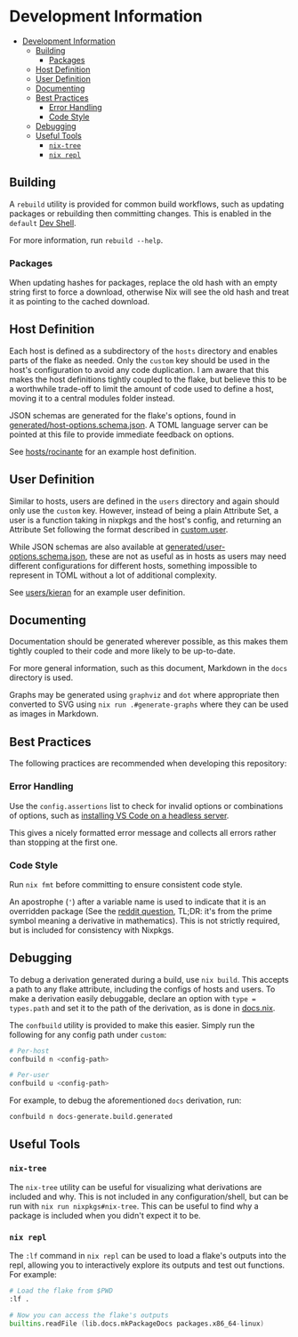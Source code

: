 # Development Information

- [Development Information](#development-information)
  - [Building](#building)
    - [Packages](#packages)
  - [Host Definition](#host-definition)
  - [User Definition](#user-definition)
  - [Documenting](#documenting)
  - [Best Practices](#best-practices)
    - [Error Handling](#error-handling)
    - [Code Style](#code-style)
  - [Debugging](#debugging)
  - [Useful Tools](#useful-tools)
    - [`nix-tree`](#nix-tree)
    - [`nix repl`](#nix-repl)

## Building

A `rebuild` utility is provided for common build workflows, such as updating
packages or rebuilding then committing changes. This is enabled in the `default`
[Dev Shell](usage.md#dev-shells).

For more information, run `rebuild --help`.

### Packages

When updating hashes for packages, replace the old hash with an empty string
first to force a download, otherwise Nix will see the old hash and treat it as
pointing to the cached download.

<!-- TODO: Can this be automated? -->

## Host Definition

Each host is defined as a subdirectory of the `hosts` directory and enables
parts of the flake as needed. Only the `custom` key should be used in the host's
configuration to avoid any code duplication. I am aware that this makes the host
definitions tightly coupled to the flake, but believe this to be a worthwhile
trade-off to limit the amount of code used to define a host, moving it to a
central modules folder instead.

JSON schemas are generated for the flake's options, found in
[generated/host-options.schema.json](./generated/host-options.schema.json). A
TOML language server can be pointed at this file to provide immediate feedback
on options.

See [hosts/rocinante](../hosts/rocinante/) for an example host definition.

## User Definition

Similar to hosts, users are defined in the `users` directory and again should
only use the `custom` key. However, instead of being a plain Attribute Set, a
user is a function taking in nixpkgs and the host's config, and returning an
Attribute Set following the format described in
[custom.user](./generated/host-options.md#customuser).

While JSON schemas are also available at
[generated/user-options.schema.json](./generated/user-options.schema.json),
these are not as useful as in hosts as users may need different configurations
for different hosts, something impossible to represent in TOML without a lot of
additional complexity.

See [users/kieran](../users/kieran/default.nix) for an example user definition.

## Documenting

Documentation should be generated wherever possible, as this makes them tightly
coupled to their code and more likely to be up-to-date.

For more general information, such as this document, Markdown in the `docs`
directory is used.

Graphs may be generated using `graphviz` and `dot` where appropriate then
converted to SVG using `nix run .#generate-graphs` where they can be used as
images in Markdown.

<!-- TODO: Can we check for outdated svg files? -->

## Best Practices

The following practices are recommended when developing this repository:

### Error Handling

Use the `config.assertions` list to check for invalid options or combinations of
options, such as
[installing VS Code on a headless server](../modules/home/editor/vscode/default.nix).

This gives a nicely formatted error message and collects all errors rather than
stopping at the first one.

### Code Style

Run `nix fmt` before committing to ensure consistent code style.

An apostrophe (`'`) after a variable name is used to indicate that it is an
overridden package (See the
[reddit question](https://www.reddit.com/r/NixOS/comments/ttaw5u/what_is_the_purpose_of_single_quotes_after/),
TL;DR: it's from the prime symbol meaning a derivative in mathematics). This is
not strictly required, but is included for consistency with Nixpkgs.

## Debugging

To debug a derivation generated during a build, use `nix build`. This accepts a
path to any flake attribute, including the configs of hosts and users. To make a
derivation easily debuggable, declare an option with `type = types.path` and set
it to the path of the derivation, as is done in
[docs.nix](../modules/home/docs.nix).

The `confbuild` utility is provided to make this easier. Simply run the
following for any config path under `custom`:

```sh
# Per-host
confbuild n <config-path>

# Per-user
confbuild u <config-path>
```

For example, to debug the aforementioned `docs` derivation, run:

```sh
confbuild n docs-generate.build.generated
```

## Useful Tools

### `nix-tree`

The `nix-tree` utility can be useful for visualizing what derivations are
included and why. This is not included in any configuration/shell, but can be
run with `nix run nixpkgs#nix-tree`. This can be useful to find why a package is
included when you didn't expect it to be.

### `nix repl`

The `:lf` command in `nix repl` can be used to load a flake's outputs into the
repl, allowing you to interactively explore its outputs and test out functions.
For example:

```nix
# Load the flake from $PWD
:lf .

# Now you can access the flake's outputs
builtins.readFile (lib.docs.mkPackageDocs packages.x86_64-linux)
```
